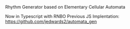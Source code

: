 Rhythm Generator based on Elementary Cellular Automata

Now in Typescript with RNBO
Previous JS Implentation: https://github.com/jedwards2/automata_gen
